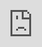 ```yaml
---
title: Tabula Rasa
categories:
- Animation
- Word
- Music
feature_image: "/assets/images/pianoweb1.jpg"
feature_text: |
  # DisplacementActivities

---
```


<iframe src="https://player.vimeo.com/video/1016794253?badge=0&amp;autopause=0&amp;player_id=0&amp;app_id=58479" frameborder="0" allow="autoplay; fullscreen; picture-in-picture; clipboard-write" style="position:absolute;top:0;left:0;width:100%;height:100%;" title="Tabula Rasa"></iframe>

This piece has been a long time in the making and unmaking. I first came across the word 'stet' when I was working in the print industry back in the 1980s. Hot metal was being displaced by phototypsetting and alternative ways of printing that prefigured our current reliance on digital technology. The got rid of all the wooden fonts. All the re-useable type.

It struck me as ironic that even the notion of 'stet' was being displaced. We can erase the whole of history. I recall [Rollerball](https://youtu.be/QjYvdURv3Zw). So funny, and yet so poignant and possibly more relevant now than it was then. Has it achieved anything? I'm not sure, other than lodging in my brain since I first saw it back in 1975, with my dad. He also liked it.

I think this piece forms part of 'Lie of the Land' series, since it combines spoken word with image and sound work while focusing on aspects of my/the past. Not quite sure what it amounts to yet, but it is useful to see them as gradually coalescing and becoming more clear. I love words, but they never quite get there. I am thinking about the quest to erase a people only becoming possible by destroying absolutely everything, especially the origins of that quest. Ho hum, back to the drawing board, to the Tabula Rasa.  




...